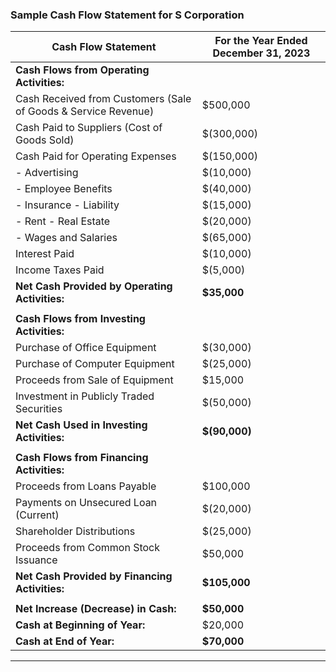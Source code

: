 
### Sample Cash Flow Statement for S Corporation

| **Cash Flow Statement**                                      | **For the Year Ended December 31, 2023** |
|-------------------------------------------------------------|------------------------------------------|
| **Cash Flows from Operating Activities:**                    |                                          |
| Cash Received from Customers (Sale of Goods & Service Revenue) | $500,000                                 |
| Cash Paid to Suppliers (Cost of Goods Sold)                 | $(300,000)                               |
| Cash Paid for Operating Expenses                              | $(150,000)                               |
| - Advertising                                                | $(10,000)                                |
| - Employee Benefits                                         | $(40,000)                                |
| - Insurance - Liability                                     | $(15,000)                                |
| - Rent - Real Estate                                        | $(20,000)                                |
| - Wages and Salaries                                       | $(65,000)                                |
| Interest Paid                                                | $(10,000)                                |
| Income Taxes Paid                                           | $(5,000)                                 |
| **Net Cash Provided by Operating Activities:**               | **$35,000**                              |
|                                                             |                                          |
| **Cash Flows from Investing Activities:**                   |                                          |
| Purchase of Office Equipment                                 | $(30,000)                                |
| Purchase of Computer Equipment                               | $(25,000)                                |
| Proceeds from Sale of Equipment                              | $15,000                                  |
| Investment in Publicly Traded Securities                     | $(50,000)                                |
| **Net Cash Used in Investing Activities:**                  | **$(90,000)**                            |
|                                                             |                                          |
| **Cash Flows from Financing Activities:**                   |                                          |
| Proceeds from Loans Payable                                  | $100,000                                 |
| Payments on Unsecured Loan (Current)                        | $(20,000)                                |
| Shareholder Distributions                                    | $(25,000)                                |
| Proceeds from Common Stock Issuance                         | $50,000                                  |
| **Net Cash Provided by Financing Activities:**               | **$105,000**                             |
|                                                             |                                          |
| **Net Increase (Decrease) in Cash:**                        | **$50,000**                              |
| **Cash at Beginning of Year:**                              | $20,000                                  |
| **Cash at End of Year:**                                   | **$70,000**                              |

----
